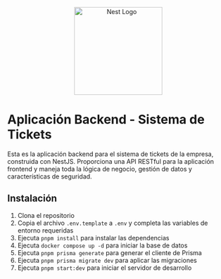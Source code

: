 <p align="center">
  <a href="http://nestjs.com/" target="blank"><img src="https://nestjs.com/img/logo-small.svg" width="200" alt="Nest Logo" /></a>
</p>

# Aplicación Backend - Sistema de Tickets

Esta es la aplicación backend para el sistema de tickets de la empresa, construida con NestJS. Proporciona una API RESTful para la aplicación frontend y maneja toda la lógica de negocio, gestión de datos y características de seguridad.

## Instalación

1. Clona el repositorio
2. Copia el archivo `.env.template` a `.env` y completa las variables de entorno requeridas
3. Ejecuta `pnpm install` para instalar las dependencias
4. Ejecuta `docker compose up -d` para iniciar la base de datos
5. Ejecuta `pnpm prisma generate` para generar el cliente de Prisma
6. Ejecuta `pnpm prisma migrate dev` para aplicar las migraciones
7. Ejecuta `pnpm start:dev` para iniciar el servidor de desarrollo
